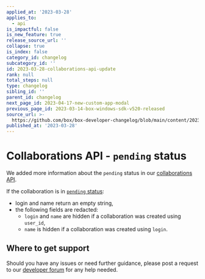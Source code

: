 ```yaml
---
applied_at: '2023-03-28'
applies_to:
  - api
is_impactful: false
is_new_feature: true
release_source_url: ''
collapse: true
is_index: false
category_id: changelog
subcategory_id: ''
id: 2023-03-28-collaborations-api-update
rank: null
total_steps: null
type: changelog
sibling_id: ''
parent_id: changelog
next_page_id: 2023-04-17-new-custom-app-modal
previous_page_id: 2023-03-14-box-windows-sdk-v520-released
source_url: >-
  https://github.com/box/box-developer-changelog/blob/main/content/2023/03-28-collaborations-api-update.md
published_at: '2023-03-28'
---
```

# Collaborations API - `pending` status

We added more information about the `pending` status in our [collaborations API][1].

If the collaboration is in [`pending` status][2]:

- login and name return an empty string,
- the following fields are redacted:
    - `login` and `name` are hidden if a collaboration was created using `user_id`,
    - `name` is hidden if a collaboration was created using `login`.

## Where to get support

Should you have any issues or need further guidance, please post a request to
our [developer forum][3] for any help needed.

[1]: r://collaboration
[2]: e://post-collaborations
[3]: https://support.box.com/hc/en-us/community/topics/360001932973-Platform-and-Developer-Forum